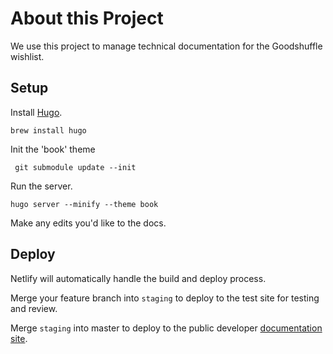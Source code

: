 # About this Project

We use this project to manage technical documentation for the Goodshuffle wishlist.

## Setup

Install [Hugo](https://gohugo.io/getting-started/usage/).

```
brew install hugo
```

Init the 'book' theme

```
 git submodule update --init
```

Run the server.

```
hugo server --minify --theme book
```

Make any edits you'd like to the docs.

## Deploy

Netlify will automatically handle the build and deploy process.

Merge your feature branch into `staging` to deploy to the test site for testing and review.

Merge `staging` into master to deploy to the public developer [documentation site](https://docs.goodshuffle.dev/).

